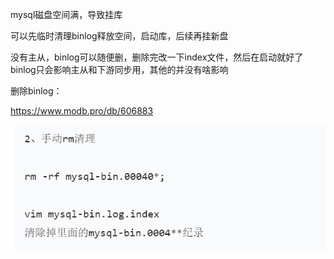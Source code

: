 mysql磁盘空间满，导致挂库

可以先临时清理binlog释放空间，启动库，后续再挂新盘

没有主从，binlog可以随便删，删除完改一下index文件，然后在启动就好了 binlog只会影响主从和下游同步用，其他的并没有啥影响

删除binlog：

https://www.modb.pro/db/606883


![Alt text](fdba50eb6e13fe13e854485016fbc9b.png)